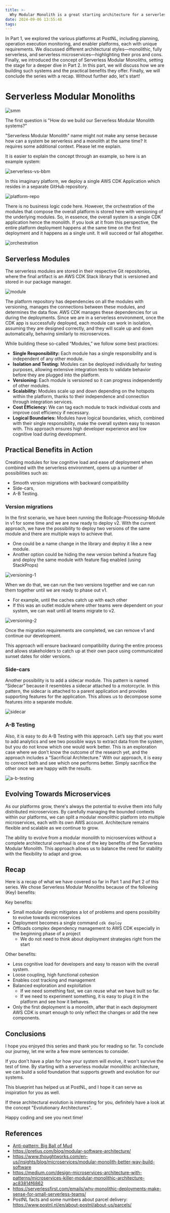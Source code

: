 ```yaml
---
title: >-
  Why Modular Monolith is a great starting architecture for a serverless application? (Part 2)
date: 2024-09-06 13:55:48
tags:
---
```


In Part 1, we explored the various platforms at PostNL, including planning, operation execution monitoring, and enabler platforms, each with unique requirements. We discussed different architectural styles—monolithic, fully serverless, and serverless microservices—highlighting their pros and cons. Finally, we introduced the concept of Serverless Modular Monoliths, setting the stage for a deeper dive in Part 2. In this part, we will discuss how we are building such systems and the practical benefits they offer. Finally, we will conclude the series with a recap. Without further ado, let's start!

# Serverless Modular Monoliths

![smm](/images/posts/2024/smm.png)

The first question is "How do we build our Serverless Modular Monolith systems?"

"Serverless Modular Monolith" name might not make any sense because how can a system be serverless and a monolith at the same time? It requires some additional context. Please let me explain.

It is easier to explain the concept through an example, so here is an example system:

![serverless-vs-bbm](/images/posts/2024/example-system.png)

In this imaginary platform, we deploy a single AWS CDK Application which resides in a separate GitHub repository.

![platform-repo](/images/posts/2024/platform-repo.png)

There is no business logic code here. However, the orchestration of the modules that compose the overall platform is stored here with versioning of the underlying modules. So, in essence, the overall system is a single CDK application hence the monolith. If you look at it from this perspective, the entire platform deployment happens at the same time on the first deployment and it happens as a single unit. It will succeed or fail altogether.
 
![orchestration](/images/posts/2024/orchestration.png)

## Serverless Modules

The serverless modules are stored in their respective Git repositories, where the final artifact is an AWS CDK Stack library that is versioned and stored in our package manager.

![module](/images/posts/2024/module.png)

The platform repository has dependencies on all the modules with versioning, manages the connections between these modules, and determines the data flow. AWS CDK manages these dependencies for us during the deployments. Since we are in a serverless environment, once the CDK app is successfully deployed, each module can work in isolation, assuming they are designed correctly, and they will scale up and down automatically, behaving similarly to microservices.

While building these so-called “Modules,” we follow some best practices:

- **Single Responsibility:** Each module has a single responsibility and is independent of any other module.
- **Isolation and Testing:** Modules can be deployed individually for testing purposes, allowing extensive integration tests to validate behavior before they are plugged into the platform.
- **Versioning:** Each module is versioned so it can progress independently of other modules.
- **Scalability:** Modules scale up and down depending on the hotspots within the platform, thanks to their independence and connection through integration services.
- **Cost Efficiency:** We can tag each module to track individual costs and improve cost efficiency if necessary.
- **Logical Boundaries:** Modules have logical boundaries, which, combined with their single responsibility, make the overall system easy to reason with. This approach ensures high developer experience and low cognitive load during development.

## Practical Benefits in Action

Creating modules for low cognitive load and ease of deployment when combined with the serverless environment, opens up a number of possibilities such as:

- Smooth version migrations with backward compatibility
- Side-cars,
- A-B Testing.

### Version migrations

In the first scenario, we have been running the Rollcage-Processing-Module in v1 for some time and we are now ready to deploy v2.
With the current approach, we have the possibility to deploy two versions of the same module and there are multiple ways to achieve that.

- One could be a name change in the library and deploy it like a new module.
- Another option could be hiding the new version behind a feature flag and deploy the same module with feature flag enabled (using StackProps)

![versioning-1](/images/posts/2024/versioning-1.png)

When we do that, we can run the two versions together and we can run them together until we are ready to phase out v1.

- For example, until the caches catch up with each other
- If this was an outlet module where other teams were dependent on your system, we can wait until all teams migrate to v2.

![versioning-2](/images/posts/2024/versioning-2.png)

Once the migration requirements are completed, we can remove v1 and continue our development.

This approach will ensure backward compatibility during the entire process and allows stakeholders to catch up at their own pace using communicated sunset dates for older versions.

### Side-cars

Another possibility is to add a sidecar module. This pattern is named “Sidecar” because it resembles a sidecar attached to a motorcycle. In this pattern, the sidecar is attached to a parent application and provides supporting features for the application. This allows us to decompose some features into a separate module.

![sidecar](/images/posts/2024/sidecar.png)

### A-B Testing

Also, it is easy to do A-B Testing with this approach. Let’s say that you want to add analytics and see two possible ways to extract data from the system, but you do not know which one would work better. This is an exploration case where we don’t know the outcome of the research yet, and the approach includes a “Sacrificial Architecture.” With our approach, it is easy to connect both and see which one performs better. Simply sacrifice the other once we are happy with the results.

![a-b-testing](/images/posts/2024/a-b-testing.png)

## Evolving Towards Microservices

As our platforms grow, there's always the potential to evolve them into fully distributed microservices. By carefully managing the bounded contexts within our platforms, we can split a modular monolithic platform into multiple microservices, each with its own AWS account. Architecture remains flexible and scalable as we continue to grow.

The ability to evolve from a modular monolith to microservices without a complete architectural overhaul is one of the key benefits of the Serverless Modular Monolith. This approach allows us to balance the need for stability with the flexibility to adapt and grow.

## Recap

Here is a recap of what we have covered so far in Part 1 and Part 2 of this series.
We chose Serverless Modular Monoliths because of the following (Key) benefits:

Key benefits:

- Small modular design mitigates a lot of problems and opens possibility to evolve towards microservices
- Deployment becomes a single command `cdk deploy`
- Offloads complex dependency management to AWS CDK especially in the beginning phase of a project
  - We do not need to think about deployment strategies right from the start

Other benefits:

- Less cognitive load for developers and easy to reason with the overall system.
- Loose coupling, high functional cohesion
- Enables cost tracking and management
- Balanced exploration and exploitation
  - If we need something fast, we can reuse what we have built so far.
  - If we need to experiment something, it is easy to plug it in the platform and see how it behaves.
- Only the first deployment is a monolith, after that in each deployment AWS CDK is smart enough to only reflect the changes or add the new components.

## Conclusions

I hope you enjoyed this series and thank you for reading so far. To conclude our journey, let me write a few more sentences to consider.

If you don't have a plan for how your system will evolve, it won't survive the test of time. By starting with a serverless modular monolithic architecture, we can build a solid foundation that supports growth and evolution for our systems.

This blueprint has helped us at PostNL, and I hope it can serve as inspiration for you as well.

If these architectural evolution is interesting for you, definitely have a look at the concept "Evolutionary Architectures".

Happy coding and see you next time!

## References

- [Anti-pattern: Big Ball of Mud](https://en.wikipedia.org/wiki/Anti-pattern)
- https://pretius.com/blog/modular-software-architecture/
- https://www.thoughtworks.com/en-us/insights/blog/microservices/modular-monolith-better-way-build-software
- https://medium.com/design-microservices-architecture-with-patterns/microservices-killer-modular-monolithic-architecture-ac83814f6862
- https://serverlessfirst.com/emails/why-monolithic-deployments-make-sense-for-small-serverless-teams/
- PostNL facts and some numbers about parcel delivery: https://www.postnl.nl/en/about-postnl/about-us/parcels/

